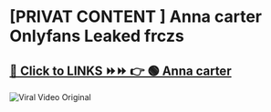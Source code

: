
 # [PRIVAT CONTENT ] Anna carter Onlyfans Leaked frczs

## <h2><a href="https://clipsfans.com/Anna_carter&ref=git">🔗 Click to LINKS ⏩⏩ 👉 🟢 Anna carter </a></h2>

<a href="https://clipsfans.com/Anna_carter&ref=git" rel="nofollow" data-target="animated-image.originalLink"><img src="https://i.ibb.co.com/xMMVF88/686577567.gif" alt="Viral Video Original" style="max-width: 100%; display: inline-block;" data-target="animated-image.originalImage"></a>


